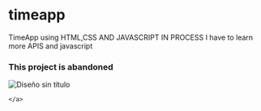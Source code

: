 # timeapp
TimeApp using HTML,CSS AND JAVASCRIPT IN PROCESS
I have to learn more APIS and javascript
<h3>This project is abandoned</h3>


![Diseño sin título](https://github.com/devroacl/timeapp/assets/113223017/c2d7a106-2f60-43bc-a214-ba3e700e0d0b)

  
	</a>
</h1>
